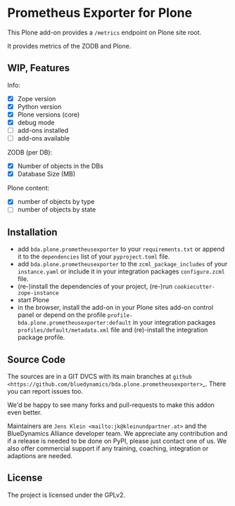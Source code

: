 # Prometheus Exporter for Plone

This Plone add-on provides a `/metrics` endpoint on Plone site root.

It provides metrics of the ZODB and Plone.

## WIP, Features

Info:
- [x] Zope version
- [x] Python version
- [x] Plone versions (core)
- [x] debug mode
- [ ] add-ons installed
- [ ] add-ons available

ZODB (per DB):
- [x] Number of objects in the DBs
- [x] Database Size (MB)

Plone content:
- [x] number of objects by type
- [ ] number of objects by state

## Installation

- add `bda.plone.prometheusexporter` to your `requirements.txt` or append it to the `dependencies` list of your `pyproject.toml` file.
- add `bda.plone.prometheusexporter` to the `zcml_package_includes` of your `instance.yaml` or include it in your integration packages `configure.zcml` file.
- (re-)install the dependencies of your project, (re-)run `cookiecutter-zope-instance` 
- start Plone
- in the browser, install the add-on in your Plone sites add-on control panel or depend on the profile `profile-bda.plone.prometheusexporter:default` in your integration packages `profiles/default/metadata.xml` file and (re)-install the integration package profile.

## Source Code

The sources are in a GIT DVCS with its main branches at `github <https://github.com/bluedynamics/bda.plone.prometheusexporter>`_.
There you can report issues too.

We'd be happy to see many forks and pull-requests to make this addon even better.

Maintainers are `Jens Klein <mailto:jk@kleinundpartner.at>` and the BlueDynamics Alliance developer team.
We appreciate any contribution and if a release is needed to be done on PyPI, please just contact one of us.
We also offer commercial support if any training, coaching, integration or adaptions are needed.



## License

The project is licensed under the GPLv2.
